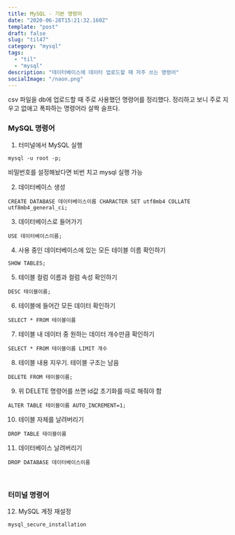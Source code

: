 ```yaml
---
title: MySQL - 기본 명령어
date: "2020-06-28T15:21:32.160Z"
template: "post"
draft: false
slug: "til47"
category: "mysql"
tags:
  - "til"
  - "mysql"
description: "데이터베이스에 데이터 업로드할 때 자주 쓰는 명령어"
socialImage: "/naon.png"
---
```


csv 파일을 db에 업로드할 때 주로 사용했던 명령어를 정리했다. 정리하고 보니 주로 지우고 없애고 폭파하는 명령어라 살짝 슬프다.

### MySQL 명령어

1. 터미널에서 MySQL 실행

`mysql -u root -p;`

비밀번호를 설정해놨다면 비번 치고 mysql 실행 가능

2. 데이터베이스 생성

`CREATE DATABASE 데이터베이스이름 CHARACTER SET utf8mb4 COLLATE utf8mb4_general_ci;`

3. 데이터베이스로 들어가기

`USE 데이터베이스이름;`

4. 사용 중인 데이터베이스에 있는 모든 테이블 이름 확인하기

`SHOW TABLES;`

5. 테이블 컬럼 이름과 컬럼 속성 확인하기

`DESC 테이블이름;`

6. 테이블에 들어간 모든 데이터 확인하기

`SELECT * FROM 테이블이름`

7. 테이블 내 데이터 중 원하는 데이터 개수만큼 확인하기

`SELECT * FROM 테이블이름 LIMIT 개수`

8. 테이블 내용 지우기. 테이블 구조는 남음

`DELETE FROM 테이블이름;`

9. 위 DELETE 명령어를 쓰면 id값 초기화를 따로 해줘야 함

`ALTER TABLE 테이블이름 AUTO_INCREMENT=1;`

10. 테이블 자체를 날려버리기

`DROP TABLE 테이블이름`

11. 데이터베이스 날려버리기

`DROP DATABASE 데이터베이스이름`

<br>

### 터미널 명령어

12. MySQL 계정 재설정

`mysql_secure_installation`
